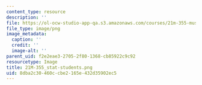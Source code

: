```yaml
---
content_type: resource
description: ''
file: https://ol-ocw-studio-app-qa.s3.amazonaws.com/courses/21m-355-musical-improvisation-spring-2013/8dba2c30460ccbe2165e432d35902ec5_21M-355_stat-students.png
file_type: image/png
image_metadata:
  caption: ''
  credit: ''
  image-alt: ''
parent_uid: f2e2eae3-2705-2f80-1368-cb85922c9c92
resourcetype: Image
title: 21M-355_stat-students.png
uid: 8dba2c30-460c-cbe2-165e-432d35902ec5
---
```

